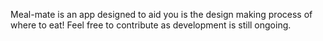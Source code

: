 Meal-mate is an app designed to aid you is the design making process of where to eat!
Feel free to contribute as development is still ongoing.
